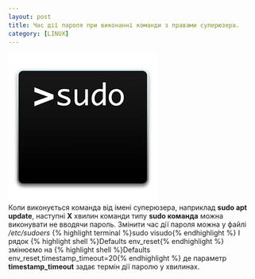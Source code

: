 ```yaml
---
layout: post
title: Час дії пароля при виконанні команди з правами суперюзера.
category: [LINUX]
---
```

![sudo logo](/assets/media/sudo.webp?style=head)  
Коли виконується команда від імені суперюзера, наприклад **sudo apt update**, наступні **Х** хвилин команди типу **sudo команда** можна виконувати не вводячи пароль.<!--more--> Змінити час дії пароля можна у файлі */etc/sudoers*
    {% highlight terminal %}sudo visudo{% endhighlight %}
І рядок
  {% highlight shell %}Defaults        env_reset{% endhighlight %}
змінюємо на
  {% highlight shell %}Defaults        env_reset,timestamp_timeout=20{% endhighlight %}
де параметр **timestamp_timeout** задає термін дії паролю у хвилинах.

